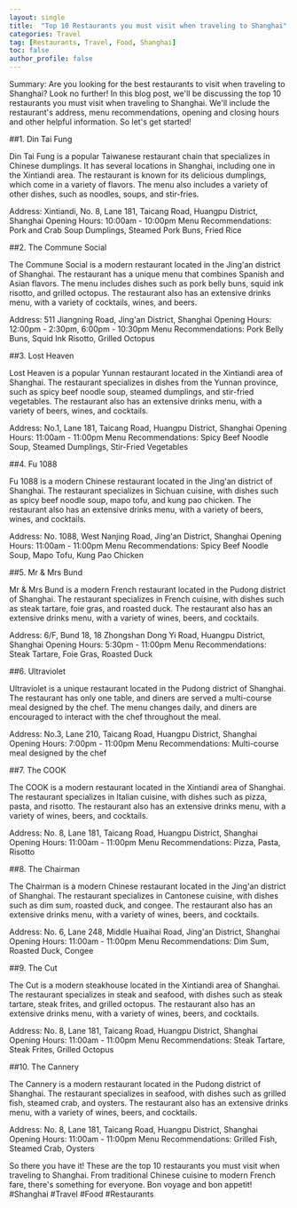 ```yaml
---
layout: single
title:  "Top 10 Restaurants you must visit when traveling to Shanghai"
categories: Travel
tag: [Restaurants, Travel, Food, Shanghai]
toc: false
author_profile: false
---
```

Summary: Are you looking for the best restaurants to visit when traveling to Shanghai? Look no further! In this blog post, we'll be discussing the top 10 restaurants you must visit when traveling to Shanghai. We'll include the restaurant's address, menu recommendations, opening and closing hours and other helpful information. So let's get started!

##1. Din Tai Fung

Din Tai Fung is a popular Taiwanese restaurant chain that specializes in Chinese dumplings. It has several locations in Shanghai, including one in the Xintiandi area. The restaurant is known for its delicious dumplings, which come in a variety of flavors. The menu also includes a variety of other dishes, such as noodles, soups, and stir-fries.

Address: Xintiandi, No. 8, Lane 181, Taicang Road, Huangpu District, Shanghai
Opening Hours: 10:00am - 10:00pm
Menu Recommendations: Pork and Crab Soup Dumplings, Steamed Pork Buns, Fried Rice

##2. The Commune Social

The Commune Social is a modern restaurant located in the Jing'an district of Shanghai. The restaurant has a unique menu that combines Spanish and Asian flavors. The menu includes dishes such as pork belly buns, squid ink risotto, and grilled octopus. The restaurant also has an extensive drinks menu, with a variety of cocktails, wines, and beers.

Address: 511 Jiangning Road, Jing'an District, Shanghai
Opening Hours: 12:00pm - 2:30pm, 6:00pm - 10:30pm
Menu Recommendations: Pork Belly Buns, Squid Ink Risotto, Grilled Octopus

##3. Lost Heaven

Lost Heaven is a popular Yunnan restaurant located in the Xintiandi area of Shanghai. The restaurant specializes in dishes from the Yunnan province, such as spicy beef noodle soup, steamed dumplings, and stir-fried vegetables. The restaurant also has an extensive drinks menu, with a variety of beers, wines, and cocktails.

Address: No.1, Lane 181, Taicang Road, Huangpu District, Shanghai
Opening Hours: 11:00am - 11:00pm
Menu Recommendations: Spicy Beef Noodle Soup, Steamed Dumplings, Stir-Fried Vegetables

##4. Fu 1088

Fu 1088 is a modern Chinese restaurant located in the Jing'an district of Shanghai. The restaurant specializes in Sichuan cuisine, with dishes such as spicy beef noodle soup, mapo tofu, and kung pao chicken. The restaurant also has an extensive drinks menu, with a variety of beers, wines, and cocktails.

Address: No. 1088, West Nanjing Road, Jing'an District, Shanghai
Opening Hours: 11:00am - 11:00pm
Menu Recommendations: Spicy Beef Noodle Soup, Mapo Tofu, Kung Pao Chicken

##5. Mr & Mrs Bund

Mr & Mrs Bund is a modern French restaurant located in the Pudong district of Shanghai. The restaurant specializes in French cuisine, with dishes such as steak tartare, foie gras, and roasted duck. The restaurant also has an extensive drinks menu, with a variety of wines, beers, and cocktails.

Address: 6/F, Bund 18, 18 Zhongshan Dong Yi Road, Huangpu District, Shanghai
Opening Hours: 5:30pm - 11:00pm
Menu Recommendations: Steak Tartare, Foie Gras, Roasted Duck

##6. Ultraviolet

Ultraviolet is a unique restaurant located in the Pudong district of Shanghai. The restaurant has only one table, and diners are served a multi-course meal designed by the chef. The menu changes daily, and diners are encouraged to interact with the chef throughout the meal.

Address: No.3, Lane 210, Taicang Road, Huangpu District, Shanghai
Opening Hours: 7:00pm - 11:00pm
Menu Recommendations: Multi-course meal designed by the chef

##7. The COOK

The COOK is a modern restaurant located in the Xintiandi area of Shanghai. The restaurant specializes in Italian cuisine, with dishes such as pizza, pasta, and risotto. The restaurant also has an extensive drinks menu, with a variety of wines, beers, and cocktails.

Address: No. 8, Lane 181, Taicang Road, Huangpu District, Shanghai
Opening Hours: 11:00am - 11:00pm
Menu Recommendations: Pizza, Pasta, Risotto

##8. The Chairman

The Chairman is a modern Chinese restaurant located in the Jing'an district of Shanghai. The restaurant specializes in Cantonese cuisine, with dishes such as dim sum, roasted duck, and congee. The restaurant also has an extensive drinks menu, with a variety of wines, beers, and cocktails.

Address: No. 6, Lane 248, Middle Huaihai Road, Jing'an District, Shanghai
Opening Hours: 11:00am - 11:00pm
Menu Recommendations: Dim Sum, Roasted Duck, Congee

##9. The Cut

The Cut is a modern steakhouse located in the Xintiandi area of Shanghai. The restaurant specializes in steak and seafood, with dishes such as steak tartare, steak frites, and grilled octopus. The restaurant also has an extensive drinks menu, with a variety of wines, beers, and cocktails.

Address: No. 8, Lane 181, Taicang Road, Huangpu District, Shanghai
Opening Hours: 11:00am - 11:00pm
Menu Recommendations: Steak Tartare, Steak Frites, Grilled Octopus

##10. The Cannery

The Cannery is a modern restaurant located in the Pudong district of Shanghai. The restaurant specializes in seafood, with dishes such as grilled fish, steamed crab, and oysters. The restaurant also has an extensive drinks menu, with a variety of wines, beers, and cocktails.

Address: No. 8, Lane 181, Taicang Road, Huangpu District, Shanghai
Opening Hours: 11:00am - 11:00pm
Menu Recommendations: Grilled Fish, Steamed Crab, Oysters

So there you have it! These are the top 10 restaurants you must visit when traveling to Shanghai. From traditional Chinese cuisine to modern French fare, there's something for everyone. Bon voyage and bon appetit! #Shanghai #Travel #Food #Restaurants
